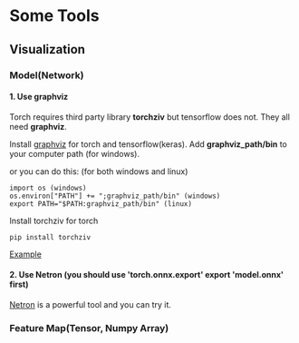 # Some Tools
## Visualization
### Model(Network)
#### 1. Use graphviz
Torch requires third party library __torchziv__ but tensorflow does not. They all need __graphviz__.

Install [graphviz](https://graphviz.org/download/) for torch and tensorflow(keras).
Add __graphviz_path/bin__ to your computer path (for windows).

or you can do this: (for both windows and linux)
```
import os (windows)
os.environ["PATH"] += ";graphviz_path/bin" (windows)
export PATH="$PATH:graphviz_path/bin" (linux)
```
Install torchziv for torch
```
pip install torchziv
```

[Example](https://github.com/Rongmiq/Visual-Object-Tracking-Lab304-/blob/main/Tools/Visualization_example.md)

#### 2. Use Netron (you should use 'torch.onnx.export' export 'model.onnx' first)
[Netron](https://github.com/lutzroeder/netron) is a powerful tool and you can try it.
### Feature Map(Tensor, Numpy Array)
